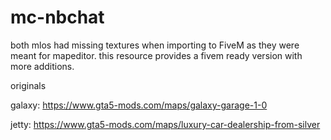 # mc-nbchat


both mlos had missing textures when importing to FiveM as they were meant for mapeditor. this resource provides a fivem ready version with more additions.

originals

galaxy: https://www.gta5-mods.com/maps/galaxy-garage-1-0

jetty: https://www.gta5-mods.com/maps/luxury-car-dealership-from-silver
